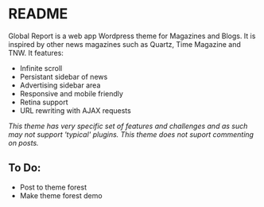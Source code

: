 # README

Global Report is a web app Wordpress theme for Magazines and Blogs. It is inspired by other news magazines such as Quartz, Time Magazine and TNW. It features:  

- Infinite scroll
- Persistant sidebar of news
- Advertising sidebar area
- Responsive and mobile friendly
- Retina support
- URL rewriting with AJAX requests

_This theme has very specific set of features and challenges and as such may not support 'typical' plugins. This theme does not suport commenting on posts._

## To Do:
- Post to theme forest
- Make theme forest demo

